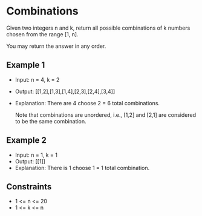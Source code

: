 # Combinations

Given two integers n and k, return all possible combinations of k numbers chosen from the range [1, n].

You may return the answer in any order.

## Example 1

- Input: n = 4, k = 2
- Output: [[1,2],[1,3],[1,4],[2,3],[2,4],[3,4]]
- Explanation: There are 4 choose 2 = 6 total combinations.

  Note that combinations are unordered, i.e., [1,2] and [2,1] are considered to be the same combination.

## Example 2

- Input: n = 1, k = 1
- Output: [[1]]
- Explanation: There is 1 choose 1 = 1 total combination.

## Constraints

- 1 <= n <= 20
- 1 <= k <= n
